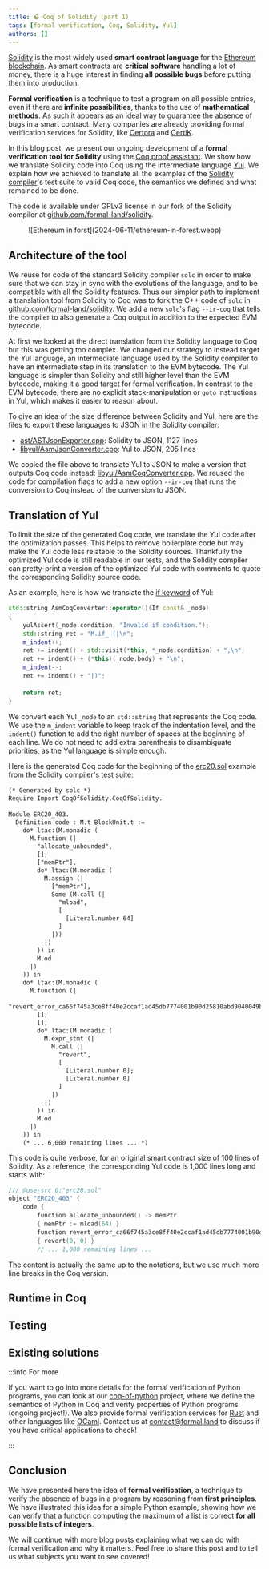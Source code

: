 ```yaml
---
title: 🪨 Coq of Solidity (part 1)
tags: [formal verification, Coq, Solidity, Yul]
authors: []
---
```


[Solidity](https://soliditylang.org/) is the most widely used **smart contract language** for the [Ethereum blockchain](https://ethereum.org/). As smart contracts are **critical software** handling a lot of money, there is a huge interest in finding **all possible bugs** before putting them into production.

**Formal verification** is a technique to test a program on all possible entries, even if there are **infinite possibilities**, thanks to the use of **mathematical methods**. As such it appears as an ideal way to guarantee the absence of bugs in a smart contract. Many companies are already providing formal verification services for Solidity, like [Certora](https://certora.com/) and [CertiK](https://www.certik.io/).

In this blog post, we present our ongoing development of a **formal verification tool for Solidity** using the [Coq proof assistant](https://coq.inria.fr/). We show how we translate Solidity code into Coq using the intermediate language [Yul](https://docs.soliditylang.org/en/latest/yul.html). We explain how we achieved to translate all the examples of the [Solidity compiler](https://github.com/ethereum/solidity)'s test suite to valid Coq code, the semantics we defined and what remained to be done.

The code is available under GPLv3 license in our fork of the Solidity compiler at [github.com/formal-land/solidity](https://github.com/formal-land/solidity/pull/3).

<!-- truncate -->

<figure>
  ![Ethereum in forst](2024-06-11/ethereum-in-forest.webp)
</figure>

## Architecture of the tool

We reuse for code of the standard Solidity compiler&nbsp;`solc` in order to make sure that we can stay in sync with the evolutions of the language, and to be compatible with all the Solidity features. Thus our simpler path to implement a translation tool from Solidity to Coq was to fork the C++ code of `solc` in [github.com/formal-land/solidity](https://github.com/formal-land/solidity). We add a new&nbsp;`solc`'s flag&nbsp;`--ir-coq` that tells the compiler to also generate a Coq output in addition to the expected EVM bytecode.

At first we looked at the direct translation from the Solidity language to Coq but this was getting too complex. We changed our strategy to instead target the Yul language, an intermediate language used by the Solidity compiler to have an intermediate step in its translation to the EVM bytecode. The Yul language is simpler than Solidity and still higher level than the EVM bytecode, making it a good target for formal verification. In contrast to the EVM bytecode, there are no explicit stack-manipulation or&nbsp;`goto` instructions in Yul, which makes it easier to reason about.

To give an idea of the size difference between Solidity and Yul, here are the files to export these languages to JSON in the Solidity compiler:

- [ast/ASTJsonExporter.cpp](https://github.com/ethereum/solidity/blob/develop/libsolidity/ast/ASTJsonExporter.cpp): Solidity to JSON, 1127 lines
- [libyul/AsmJsonConverter.cpp](https://github.com/ethereum/solidity/blob/develop/libyul/AsmJsonConverter.cpp): Yul to JSON, 205 lines

We copied the file above to translate Yul to JSON to make a version that outputs Coq code instead: [libyul/AsmCoqConverter.cpp](https://github.com/formal-land/solidity/blob/guillaume-claret@experiments-with-yul/libyul/AsmCoqConverter.cpp). We reused the code for compilation flags to add a new option&nbsp;`--ir-coq` that runs the conversion to Coq instead of the conversion to JSON.

## Translation of Yul

To limit the size of the generated Coq code, we translate the Yul code after the optimization passes. This helps to remove boilerplate code but may make the Yul code less relatable to the Solidity sources. Thankfully the optimized Yul code is still readable in our tests, and the Solidity compiler can pretty-print a version of the optimized Yul code with comments to quote the corresponding Solidity source code.

As an example, here is how we translate the&nbsp;[if keyword](https://docs.soliditylang.org/en/latest/yul.html#if) of Yul:

```cpp
std::string AsmCoqConverter::operator()(If const& _node)
{
	yulAssert(_node.condition, "Invalid if condition.");
	std::string ret = "M.if_ (|\n";
	m_indent++;
	ret += indent() + std::visit(*this, *_node.condition) + ",\n";
	ret += indent() + (*this)(_node.body) + "\n";
	m_indent--;
	ret += indent() + "|)";

	return ret;
}
```

We convert each Yul&nbsp;`_node` to an&nbsp;`std::string` that represents the Coq code. We use the `m_indent` variable to keep track of the indentation level, and the `indent()` function to add the right number of spaces at the beginning of each line. We do not need to add extra parenthesis to disambiguate priorities, as the Yul language is simple enough.

Here is the generated Coq code for the beginning of the [erc20.sol](https://github.com/ethereum/solidity/blob/develop/test/libsolidity/semanticTests/various/erc20.sol) example from the Solidity compiler's test suite:

```coq
(* Generated by solc *)
Require Import CoqOfSolidity.CoqOfSolidity.

Module ERC20_403.
  Definition code : M.t BlockUnit.t :=
    do* ltac:(M.monadic (
      M.function (|
        "allocate_unbounded",
        [],
        ["memPtr"],
        do* ltac:(M.monadic (
          M.assign (|
            ["memPtr"],
            Some (M.call (|
              "mload",
              [
                [Literal.number 64]
              ]
            |))
          |)
        )) in
        M.od
      |)
    )) in
    do* ltac:(M.monadic (
      M.function (|
        "revert_error_ca66f745a3ce8ff40e2ccaf1ad45db7774001b90d25810abd9040049be7bf4bb",
        [],
        [],
        do* ltac:(M.monadic (
          M.expr_stmt (|
            M.call (|
              "revert",
              [
                [Literal.number 0];
                [Literal.number 0]
              ]
            |)
          |)
        )) in
        M.od
      |)
    )) in
    (* ... 6,000 remaining lines ... *)
```

This code is quite verbose, for an original smart contract size of 100 lines of Solidity. As a reference, the corresponding Yul code is 1,000 lines long and starts with:

```go
/// @use-src 0:"erc20.sol"
object "ERC20_403" {
    code {
        function allocate_unbounded() -> memPtr
        { memPtr := mload(64) }
        function revert_error_ca66f745a3ce8ff40e2ccaf1ad45db7774001b90d25810abd9040049be7bf4bb()
        { revert(0, 0) }
        // ... 1,000 remaining lines ...
```

The content is actually the same up to the notations, but we use much more line breaks in the Coq version.

## Runtime in Coq

## Testing

## Existing solutions

:::info For more

If you want to go into more details for the formal verification of Python programs, you can look at our [coq-of-python](https://github.com/formal-land/coq-of-python) project, where we define the semantics of Python in Coq and verify properties of Python programs (ongoing project!). We also provide formal verification services for [Rust](https://github.com/formal-land/coq-of-rust) and other languages like [OCaml](https://github.com/formal-land/coq-of-ocaml). Contact us at&nbsp;[&#099;&#111;&#110;&#116;&#097;&#099;&#116;&#064;formal&#046;&#108;&#097;&#110;&#100;](mailto:contact@formal.land) to discuss if you have critical applications to check!

:::

## Conclusion

We have presented here the idea of **formal verification**, a technique to verify the absence of bugs in a program by reasoning from **first principles**. We have illustrated this idea for a simple Python example, showing how we can verify that a function computing the maximum of a list is correct **for all possible lists of integers**.

We will continue with more blog posts explaining what we can do with formal verification and why it matters. Feel free to share this post and to tell us what subjects you want to see covered!
